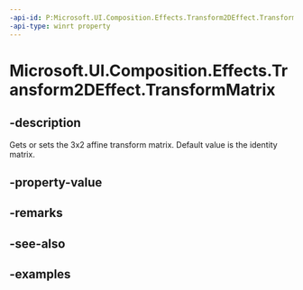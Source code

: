 ```yaml
---
-api-id: P:Microsoft.UI.Composition.Effects.Transform2DEffect.TransformMatrix
-api-type: winrt property
---
```


<!-- Property syntax.
public Matrix3x2 TransformMatrix { get;  set; }
-->

# Microsoft.UI.Composition.Effects.Transform2DEffect.TransformMatrix

## -description
Gets or sets the 3x2 affine transform matrix. Default value is the identity matrix.

## -property-value

## -remarks

## -see-also

## -examples

